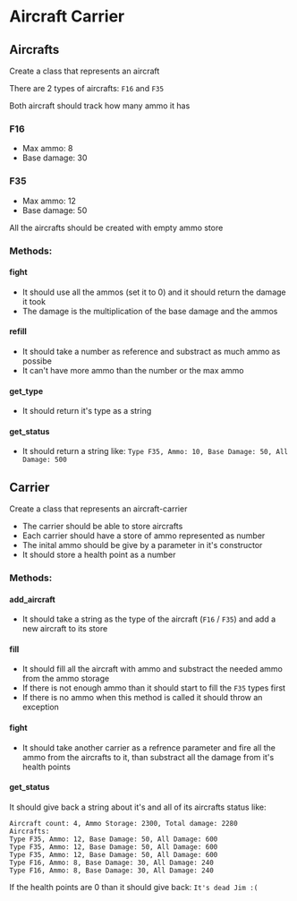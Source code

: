 # Aircraft Carrier
## Aircrafts
Create a class that represents an aircraft


There are 2 types of aircrafts: `F16` and `F35`


Both aircraft should track how many ammo it has


### F16
 - Max ammo: 8
 - Base damage: 30

### F35
 - Max ammo: 12
 - Base damage: 50

All the aircrafts should be created with empty ammo store

### Methods:

#### fight
- It should use all the ammos (set it to 0) and it should return the damage it took
- The damage is the multiplication of the base damage and the ammos

#### refill
- It should take a number as reference and substract as much ammo as possibe
- It can't have more ammo than the number or the max ammo

#### get_type
- It should return it's type as a string

#### get_status
- It should return a string like: `Type F35, Ammo: 10, Base Damage: 50, All Damage: 500`

## Carrier
Create a class that represents an aircraft-carrier


- The carrier should be able to store aircrafts
- Each carrier should have a store of ammo represented as number
- The inital ammo should be give by a parameter in it's constructor
- It should store a health point as a number

### Methods:


#### add_aircraft
- It should take a string as the type of the aircraft (`F16` / `F35`) and add a new aircraft to its store

#### fill
- It should fill all the aircraft with ammo and substract the needed ammo from the ammo storage
- If there is not enough ammo than it should start to fill the `F35` types first
- If there is no ammo when this method is called it should throw an exception

#### fight
- It should take another carrier as a refrence parameter and fire all the ammo from the aircrafts to it, than substract all the damage from it's health points

#### get_status
It should give back a string about it's and all of its aircrafts status like:
```
Aircraft count: 4, Ammo Storage: 2300, Total damage: 2280
Aircrafts:
Type F35, Ammo: 12, Base Damage: 50, All Damage: 600
Type F35, Ammo: 12, Base Damage: 50, All Damage: 600
Type F35, Ammo: 12, Base Damage: 50, All Damage: 600
Type F16, Ammo: 8, Base Damage: 30, All Damage: 240
Type F16, Ammo: 8, Base Damage: 30, All Damage: 240
```
If the health points are 0 than it should give back: `It's dead Jim :(`